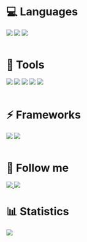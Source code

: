 # 💻 Languages
<div align="left">
    <img src="https://img.shields.io/badge/-python-3776AB?style=for-the-badge&labelColor=090909&logo=python&logoColor=06D001"/>
    <img src="https://img.shields.io/badge/-C++-3776AB?style=for-the-badge&labelColor=090909&logo=C%2b%2b&logoColor=10439F" />
    <img src="https://img.shields.io/badge/-kotlin-3776AB?style=for-the-badge&labelColor=090909&logo=kotlin&logoColor=B125EA" />
</div> <br />

# 🔧 Tools
<div align="left">
    <img src="https://img.shields.io/badge/-git-4535C1?style=for-the-badge&logo=git&labelColor=090909" />
    <img src="https://img.shields.io/badge/-gitlab-4535C1?style=for-the-badge&logo=gitlab&labelColor=090909" />
    <img src="https://img.shields.io/badge/-firebase-323330?style=for-the-badge&logo=firebase&logoColor=F0E68C" />
    <img src="https://img.shields.io/badge/-latex-090909?style=for-the-badge&logo=latex&logoColor=179BAE" />
    <img src="https://img.shields.io/badge/-obsidian-090909?style=for-the-badge&logo=obsidian&logoColor=A88BFA" />
</div> <br />

# ⚡ Frameworks
<div align="left">
    <img src="https://img.shields.io/badge/-qt-4535C1?style=for-the-badge&logo=qt&labelColor=090909&logoColor=00FF00" />
    <img src="https://img.shields.io/badge/-android-4535C1?style=for-the-badge&logo=android&labelColor=090909" />
</div> <br />

# 📲 Follow me
<div align="left">
    <a href="https://t.me/Nep_pasha/">
        <img src="https://img.shields.io/badge/-telegram-090909?style=for-the-badge&logo=telegram" />
    </a>
    <a href="https://leetcode.com/u/GNU_nan0_machine_s0n/">
        <img src="https://img.shields.io/badge/-leetcode-090909?style=for-the-badge&logo=leetcode" />
    </a>
</div>

# 📊 Statistics
<div align="left">
    <img src="https://github-readme-stats.vercel.app/api/top-langs/?username=nepavellab" />
</div>
